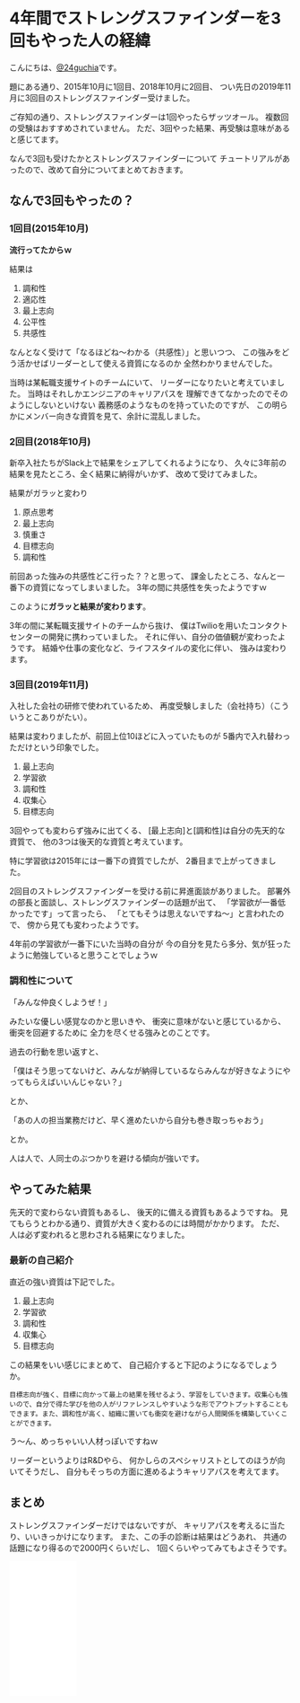 # 4年間でストレングスファインダーを3回もやった人の経緯

こんにちは、[@24guchia](https://twitter.com/24guchia)です。

題にある通り、2015年10月に1回目、2018年10月に2回目、
つい先日の2019年11月に3回目のストレングスファインダー受けました。

ご存知の通り、ストレングスファインダーは1回やったらザッツオール。
複数回の受験はおすすめされていません。
ただ、3回やった結果、再受験は意味があると感じてます。

なんで3回も受けたかとストレングスファインダーについて
チュートリアルがあったので、改めて自分についてまとめておきます。

## なんで3回もやったの？

### 1回目(2015年10月)

**流行ってたからｗ**

結果は
1. 調和性
2. 適応性
3. 最上志向
4. 公平性
5. 共感性

なんとなく受けて「なるほどね〜わかる（共感性）」と思いつつ、
この強みをどう活かせばリーダーとして使える資質になるのか
全然わかりませんでした。

当時は某転職支援サイトのチームにいて、
リーダーになりたいと考えていました。
当時はそれしかエンジニアのキャリアパスを
理解できてなかったのでそのようにしないといけない
義務感のようなものを持っていたのですが、
この明らかにメンバー向きな資質を見て、余計に混乱しました。

### 2回目(2018年10月)

新卒入社たちがSlack上で結果をシェアしてくれるようになり、
久々に3年前の結果を見たところ、全く結果に納得がいかず、
改めて受けてみました。

結果がガラッと変わり
1. 原点思考
2. 最上志向
3. 慎重さ
4. 目標志向
5. 調和性

前回あった強みの共感性どこ行った？？と思って、
課金したところ、なんと一番下の資質になってしまいました。
3年の間に共感性を失ったようですｗ

このように**ガラッと結果が変わります**。

3年の間に某転職支援サイトのチームから抜け、
僕はTwilioを用いたコンタクトセンターの開発に携わっていました。
それに伴い、自分の価値観が変わったようです。
結婚や仕事の変化など、ライフスタイルの変化に伴い、
強みは変わります。

### 3回目(2019年11月)

入社した会社の研修で使われているため、
再度受験しました（会社持ち）（こういうとこありがたい）。

結果は変わりましたが、前回上位10ほどに入っていたものが
5番内で入れ替わっただけという印象でした。
1. 最上志向
2. 学習欲
3. 調和性
4. 収集心
5. 目標志向

3回やっても変わらず強みに出てくる、
[最上志向]と[調和性]は自分の先天的な資質で、
他の3つは後天的な資質と考えています。

特に学習欲は2015年には一番下の資質でしたが、
2番目まで上がってきました。

2回目のストレングスファインダーを受ける前に昇進面談がありました。
部署外の部長と面談し、ストレングスファインダーの話題が出て、
「学習欲が一番低かったです」って言ったら、
「とてもそうは思えないですね〜」と言われたので、
傍から見ても変わったようです。

4年前の学習欲が一番下にいた当時の自分が
今の自分を見たら多分、気が狂ったように勉強していると思うことでしょうｗ

### 調和性について

「みんな仲良くしようぜ！」

みたいな優しい感覚なのかと思いきや、
衝突に意味がないと感じているから、衝突を回避するために
全力を尽くせる強みとのことです。

過去の行動を思い返すと、

「僕はそう思ってないけど、みんなが納得しているならみんなが好きなようにやってもらえばいいんじゃない？」

とか、

「あの人の担当業務だけど、早く進めたいから自分も巻き取っちゃおう」

とか。

人は人で、人同士のぶつかりを避ける傾向が強いです。

## やってみた結果

先天的で変わらない資質もあるし、
後天的に備える資質もあるようですね。
見てもらうとわかる通り、資質が大きく変わるのには時間がかかります。
ただ、人は必ず変われると思わされる結果になりました。

### 最新の自己紹介

直近の強い資質は下記でした。
1. 最上志向
2. 学習欲
3. 調和性
4. 収集心
5. 目標志向

この結果をいい感じにまとめて、
自己紹介すると下記のようになるでしょうか。
```
目標志向が強く、目標に向かって最上の結果を残せるよう、学習をしていきます。収集心も強いので、自分で得た学びを他の人がリファレンスしやすいような形でアウトプットすることもできます。また、調和性が高く、組織に置いても衝突を避けながら人間関係を構築していくことができます。
```

う〜ん、めっちゃいい人材っぽいですねｗ

リーダーというよりはR&Dやら、
何かしらのスペシャリストとしてのほうが向いてそうだし、
自分もそっちの方面に進めるようキャリアパスを考えてます。

## まとめ

ストレングスファインダーだけではないですが、
キャリアパスを考えるに当たり、いいきっかけになります。
また、この手の診断は結果はどうあれ、
共通の話題になり得るので2000円くらいだし、
1回くらいやってみてもよさそうです。

<iframe style="width:120px;height:240px;" marginwidth="0" marginheight="0" scrolling="no" frameborder="0" src="//rcm-fe.amazon-adsystem.com/e/cm?lt1=_blank&bc1=000000&IS2=1&bg1=FFFFFF&fc1=000000&lc1=0000FF&t=birdmangai-22&language=ja_JP&o=9&p=8&l=as4&m=amazon&f=ifr&ref=as_ss_li_til&asins=4532321433&linkId=a7d96a3dfd116b230c2d81b4b1863e8a"></iframe>